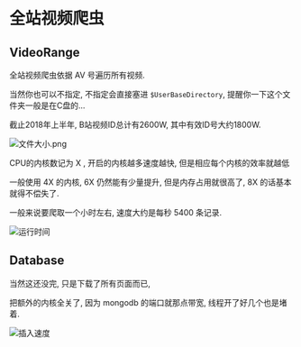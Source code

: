 # 全站视频爬虫

## VideoRange

全站视频爬虫依据 AV 号遍历所有视频.

当然你也可以不指定, 不指定会直接塞进 `$UserBaseDirectory`, 提醒你一下这个文件夹一般是在C盘的...

截止2018年上半年, B站视频ID总计有2600W, 其中有效ID号大约1800W.

![文件大小.png](https://i.loli.net/2018/07/15/5b4ad7fd497f9.png)

CPU的内核数记为 X , 开启的内核越多速度越快, 但是相应每个内核的效率就越低

一般使用 4X 的内核, 6X 仍然能有少量提升, 但是内存占用就很高了, 8X 的话基本就得不偿失了.

一般来说要爬取一个小时左右, 速度大约是每秒 5400 条记录.



![运行时间](https://i.loli.net/2018/07/15/5b4ad7fd5112a.png)

## Database


当然这还没完, 只是下载了所有页面而已,

把额外的内核全关了, 因为 mongodb 的端口就那点带宽, 线程开了好几个也是堵着.

![插入速度](https://i.loli.net/2018/07/15/5b4ad7fd51a0e.png)

